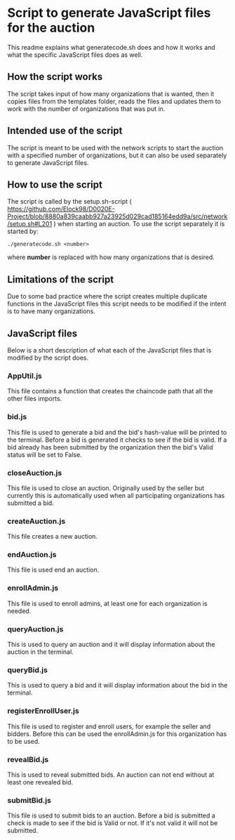 # Script to generate JavaScript files for the auction
This readme explains what generatecode.sh does and how it works and what the specific JavaScript files does as well.
## How the script works
The script takes input of how many organizations that is wanted, then it copies files from the templates folder, reads the files and updates them to work with the number of organizations that was put in.

## Intended use of the script
The script is meant to be used with the network scripts to start the auction with a specified number of organizations, but it can also be used separately to generate JavaScript files.

## How to use the script
The script is called by the setup.sh-script
( https://github.com/Elock98/D0020E-Project/blob/8880a839caabb927a23925d029cad185164edd9a/src/network/setup.sh#L201 )
when starting an auction. To use the script separately it is started by:
```
./generatecode.sh <number>
```
where **number** is replaced with how many organizations that is desired.

## Limitations of the script

Due to some bad practice where the script creates multiple duplicate functions in the JavaScript files this script needs to be modified if the intent is to have many organizations.

 ## JavaScript files
Below is a short description of what each of the JavaScript files that is modified by the script does.
 ### AppUtil.js
This file contains a function that creates the chaincode path that all the other files imports.
 ### bid.js
This file is used to generate a bid and the bid's hash-value will be printed to the terminal. Before a bid is generated it checks to see if the bid is valid. If a bid already has been submitted by the organization then the bid's Valid status will be set to False.
 ### closeAuction.js
This file is used to close an auction. Originally used by the seller but currently this is automatically used when all participating organizations has submitted a bid.
 ### createAuction.js
This file creates a new auction.
 ### endAuction.js
This file is used end an auction.
 ### enrollAdmin.js
This file is used to enroll admins, at least one for each organization is needed.
 ### queryAuction.js
This is used to query an auction and it will display information about the auction in the terminal.
 ### queryBid.js
This is used to query a bid and it will display information about the bid in the terminal.
 ### registerEnrollUser.js
This file is used to register and enroll users, for example the seller and bidders. Before this can be used the enrollAdmin.js for this organization has to be used.
 ### revealBid.js
This is used to reveal submitted bids. An auction can not end without at least one revealed bid.
 ### submitBid.js
This file is used to submit bids to an auction. Before a bid is submitted a check is made to see if the bid is Valid or not. If it's not valid it will not be submitted.

